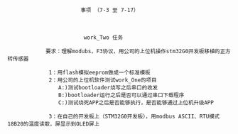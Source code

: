 
                           事项 （7-3 至 7-17）


​                                              

                            work_Two 任务
                
                要求：理解modubs，F3协议，用公司的上位机操作stm32G0开发板移植的正方转传感器
                                     
                 1：用flash模拟eeprom做成一个标准模板
                 2：用公司的上位机软件测试work_One的项目
                    A:)测试bootloader烧写之后串口的收发
                    B:)bootloader运行之后是否可以通过串口下载程序
                    C:)测试烧死APP之后是否能够执行，是否能够通过上位机升级APP
                          
                 3：在自己的开发板上（STM32G0开发板），用modbus ASCII、RTU模式18B20的温度读取，屏显示到OLED屏上


​              


